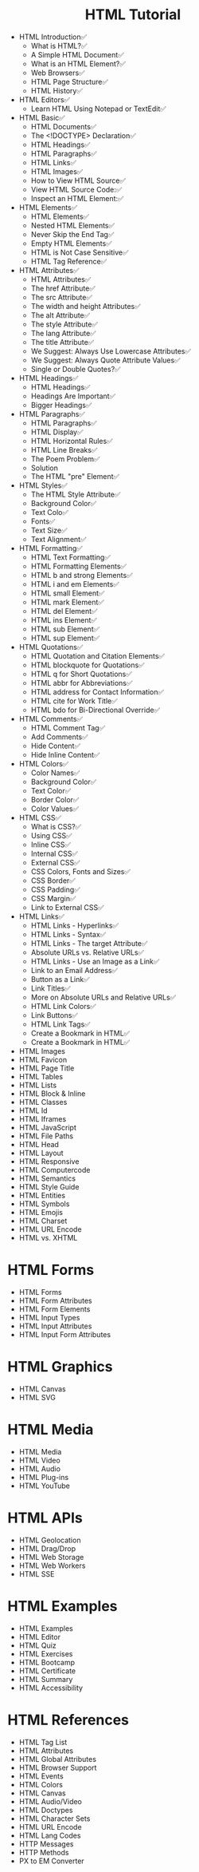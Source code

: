<div align="center">
<h1>
  HTML Tutorial
</h1>
</div>

- HTML Introduction✅
    - What is HTML?✅
    - A Simple HTML Document✅
    - What is an HTML Element?✅
    - Web Browsers✅
    - HTML Page Structure✅
    - HTML History✅
- HTML Editors✅
    - Learn HTML Using Notepad or TextEdit✅
- HTML Basic✅
    - HTML Documents✅
    - The <!DOCTYPE> Declaration✅
    - HTML Headings✅
    - HTML Paragraphs✅
    - HTML Links✅
    - HTML Images✅
    - How to View HTML Source✅
    - View HTML Source Code:✅
    - Inspect an HTML Element:✅
- HTML Elements✅
    - HTML Elements✅
    - Nested HTML Elements✅
    - Never Skip the End Tag✅
    - Empty HTML Elements✅
    - HTML is Not Case Sensitive✅
    - HTML Tag Reference✅
- HTML Attributes✅
    - HTML Attributes✅
    - The href Attribute✅
    - The src Attribute✅
    - The width and height Attributes✅
    - The alt Attribute✅
    - The style Attribute✅
    - The lang Attribute✅
    - The title Attribute✅
    - We Suggest: Always Use Lowercase Attributes✅
    - We Suggest: Always Quote Attribute Values✅
    - Single or Double Quotes?✅
- HTML Headings✅
    - HTML Headings✅
    - Headings Are Important✅
    - Bigger Headings✅
- HTML Paragraphs✅
    - HTML Paragraphs✅
    - HTML Display✅
    - HTML Horizontal Rules✅
    - HTML Line Breaks✅
    - The Poem Problem✅
    - Solution
    - The HTML "pre" Element✅
- HTML Styles✅
    - The HTML Style Attribute✅
    - Background Color✅
    - Text Colo✅
    - Fonts✅
    - Text Size✅
    - Text Alignment✅
- HTML Formatting✅
    - HTML Text Formatting✅
    - HTML Formatting Elements✅
    - HTML b and strong Elements✅
    - HTML i and em Elements✅
    - HTML small Element✅
    - HTML mark Element✅
    - HTML del Element✅
    - HTML ins Element✅
    - HTML sub Element✅
    - HTML sup Element✅
- HTML Quotations✅
    - HTML Quotation and Citation Elements✅
    - HTML blockquote for Quotations✅
    - HTML q for Short Quotations✅
    - HTML abbr for Abbreviations✅
    - HTML address for Contact Information✅
    - HTML cite for Work Title✅
    - HTML bdo for Bi-Directional Override✅
- HTML Comments✅
    - HTML Comment Tag✅
    - Add Comments✅
    - Hide Content✅
    - Hide Inline Content✅
- HTML Colors✅
    - Color Names✅
    - Background Color✅
    - Text Color✅
    - Border Color✅
    - Color Values✅
- HTML CSS✅
    - What is CSS?✅
    - Using CSS✅
    - Inline CSS✅
    - Internal CSS✅
    - External CSS✅
    - CSS Colors, Fonts and Sizes✅
    - CSS Border✅
    - CSS Padding✅
    - CSS Margin✅
    - Link to External CSS✅
- HTML Links✅
    - HTML Links - Hyperlinks✅
    - HTML Links - Syntax✅
    - HTML Links - The target Attribute✅
    - Absolute URLs vs. Relative URLs✅
    - HTML Links - Use an Image as a Link✅
    - Link to an Email Address✅
    - Button as a Link✅
    - Link Titles✅
    - More on Absolute URLs and Relative URLs✅
    - HTML Link Colors✅
    - Link Buttons✅
    - HTML Link Tags✅
    - Create a Bookmark in HTML✅
    - Create a Bookmark in HTML✅
- HTML Images
- HTML Favicon
- HTML Page Title
- HTML Tables
- HTML Lists
- HTML Block & Inline
- HTML Classes
- HTML Id
- HTML Iframes
- HTML JavaScript
- HTML File Paths
- HTML Head
- HTML Layout
- HTML Responsive
- HTML Computercode
- HTML Semantics
- HTML Style Guide
- HTML Entities
- HTML Symbols
- HTML Emojis
- HTML Charset
- HTML URL Encode
- HTML vs. XHTML

# HTML Forms

- HTML Forms
- HTML Form Attributes
- HTML Form Elements
- HTML Input Types
- HTML Input Attributes
- HTML Input Form Attributes

# HTML Graphics

- HTML Canvas
- HTML SVG

# HTML Media

- HTML Media
- HTML Video
- HTML Audio
- HTML Plug-ins
- HTML YouTube

# HTML APIs

- HTML Geolocation
- HTML Drag/Drop
- HTML Web Storage
- HTML Web Workers
- HTML SSE

# HTML Examples

- HTML Examples
- HTML Editor
- HTML Quiz
- HTML Exercises
- HTML Bootcamp
- HTML Certificate
- HTML Summary
- HTML Accessibility

# HTML References

- HTML Tag List
- HTML Attributes
- HTML Global Attributes
- HTML Browser Support
- HTML Events
- HTML Colors
- HTML Canvas
- HTML Audio/Video
- HTML Doctypes
- HTML Character Sets
- HTML URL Encode
- HTML Lang Codes
- HTTP Messages
- HTTP Methods
- PX to EM Converter
